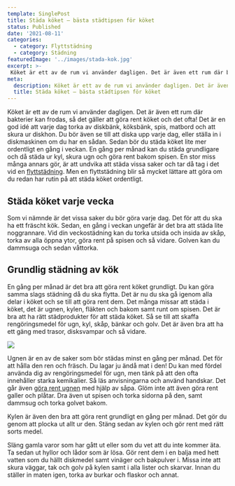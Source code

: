 ```yaml
---
template: SinglePost
title: Städa köket – bästa städtipsen för köket
status: Published
date: '2021-08-11'
categories:
  - category: Flyttstädning
  - category: Städning
featuredImage: '../images/stada-kok.jpg'
excerpt: >-
 Köket är ett av de rum vi använder dagligen. Det är även ett rum där bakterier kan frodas, så det gäller att göra rent köket och det ofta! Det är en god idé att varje dag torka av diskbänk, köksbänk, spis, matbord och att skura ur diskhon.
meta:
  description: Köket är ett av de rum vi använder dagligen. Det är även ett rum där bakterier kan frodas, så det gäller att göra rent köket och det ofta! Det är en god idé att varje dag torka av diskbänk, köksbänk, spis, matbord och att skura ur diskhon.
  title: Städa köket – bästa städtipsen för köket
---
```


Köket är ett av de rum vi använder dagligen. Det är även ett rum där bakterier kan frodas, så det gäller att göra rent köket och det ofta! Det är en god idé att varje dag torka av diskbänk, köksbänk, spis, matbord och att skura ur diskhon. Du bör även se till att diska upp varje dag, eller ställa in i diskmaskinen om du har en sådan. Sedan bör du städa köket lite mer ordentligt en gång i veckan. En gång per månad kan du städa grundligare och då städa ur kyl, skura ugn och göra rent bakom spisen. En stor miss många annars gör, är att undvika att städa vissa saker och tar då tag i det vid en [flyttstädning](https://xn--flyttstdning-malm-wqb66a.nu/). Men en flyttstädning blir så mycket lättare att göra om du redan har rutin på att städa köket ordentligt.

## Städa köket varje vecka

Som vi nämnde är det vissa saker du bör göra varje dag. Det för att du ska ha ett fräscht kök. Sedan, en gång i veckan ungefär är det bra att städa lite noggrannare. Vid din veckostädning kan du torka utsida och insida av skåp, torka av alla öppna ytor, göra rent på spisen och så vidare. Golven kan du dammsuga och sedan våttorka.

## Grundlig städning av kök

En gång per månad är det bra att göra rent köket grundligt. Du kan göra samma slags städning då du ska flytta. Det är nu du ska gå igenom alla delar i köket och se till att göra rent dem. Det många missar att städa i köket, det är ugnen, kylen, fläkten och bakom samt runt om spisen. Det är bra att ha rätt städprodukter för att städa köket. Så se till att skaffa rengöringsmedel för ugn, kyl, skåp, bänkar och golv. Det är även bra att ha ett gäng med trasor, disksvampar och så vidare.

![](/images/stada-kok.jpg)

Ugnen är en av de saker som bör städas minst en gång per månad. Det för att hålla den ren och fräsch. Du lagar ju ändå mat i den! Du kan med fördel använda dig av rengöringsmedel för ugn, men tänk på att den ofta innehåller starka kemikalier. Så läs anvisningarna och använd handskar. Det går även [göra rent ugnen](https://www.aftonbladet.se/harligthemma/a/RJpva/3-enkla-satt-att-rengora-ugnen) med hjälp av såpa. Glöm inte att även göra rent galler och plåtar. Dra även ut spisen och torka sidorna på den, samt dammsug och torka golvet bakom.

Kylen är även den bra att göra rent grundligt en gång per månad. Det gör du genom att plocka ut allt ur den. Stäng sedan av kylen och gör rent med rätt sorts medel.

Släng gamla varor som har gått ut eller som du vet att du inte kommer äta. Ta sedan ut hyllor och lådor som är lösa. Gör rent dem i en balja med hett vatten som du hällt diskmedel samt vinäger och bakpulver i. Missa inte att skura väggar, tak och golv på kylen samt i alla lister och skarvar.  Innan du ställer in maten igen, torka av burkar och flaskor och annat.